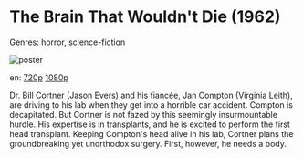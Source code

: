 # The Brain That Wouldn't Die (1962)

Genres: horror, science-fiction

![poster](http://image.tmdb.org/t/p/w500/lEmcF0P87S1sGKKkzZwIYYbqv6R.jpg)

en:
  [720p](magnet:?xt=urn:btih:4C55F596DE116E998762D18996BEAE09F04EAE11&tr=udp://glotorrents.pw:6969/announce&tr=udp://tracker.opentrackr.org:1337/announce&tr=udp://torrent.gresille.org:80/announce&tr=udp://tracker.openbittorrent.com:80&tr=udp://tracker.coppersurfer.tk:6969&tr=udp://tracker.leechers-paradise.org:6969&tr=udp://p4p.arenabg.ch:1337&tr=udp://tracker.internetwarriors.net:1337)
  [1080p](magnet:?xt=urn:btih:4A7A389F18B19AEF4CB938975019A8AD42E3C394&tr=udp://glotorrents.pw:6969/announce&tr=udp://tracker.opentrackr.org:1337/announce&tr=udp://torrent.gresille.org:80/announce&tr=udp://tracker.openbittorrent.com:80&tr=udp://tracker.coppersurfer.tk:6969&tr=udp://tracker.leechers-paradise.org:6969&tr=udp://p4p.arenabg.ch:1337&tr=udp://tracker.internetwarriors.net:1337)
  


Dr. Bill Cortner (Jason Evers) and his fiancée, Jan Compton (Virginia Leith), are driving to his lab when they get into a horrible car accident. Compton is decapitated. But Cortner is not fazed by this seemingly insurmountable hurdle. His expertise is in transplants, and he is excited to perform the first head transplant. Keeping Compton's head alive in his lab, Cortner plans the groundbreaking yet unorthodox surgery. First, however, he needs a body.